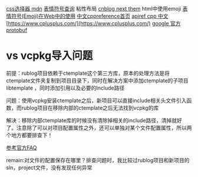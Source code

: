 [css选择器 mdn](https://developer.mozilla.org/zh-CN/docs/Learn/CSS/Building_blocks/Selectors)
[表情符号查询](https://emojipedia.org/)
粘性布局
[cnblog next them](https://github.com/MakerGYT/cnblogs-theme-next)
html中使用emoji
[表情符号(Emoji)在Web中的使用](https://www.w3cplus.com/css/emojis-in-web.html)
[中文cppreference首页](https://zh.cppreference.com/w/%E9%A6%96%E9%A1%B5)
[apiref cpp 中文](https://www.apiref.com/cpp-zh/cpp.html)
[https://www.cplusplus.com/](https://www.cplusplus.com/)
[google 官方 protobuf](https://developers.google.com/protocol-buffers/docs/cpptutorial#why-use-protocol-buffers)

# vs vcpkg导入问题
前提：rublog项目依赖于ctemplate这个第三方库，原本的处理方法是将ctemplate文件夹复制到项目目录下，同时在解决方案中添加ctemplate的子项目libtemplate
，同时添加引用以及必要的Include路径

问题：使用vcpkg安装ctemplate之后，新项目可以直接include相关头文件引入函数，而rublog项目在移除内部的ctemplate之后无法找到vcpkg的库

解决：移除内部ctemplate库的时候没有清除掉相关的include路径，清掉就好了。注意除了可以对项目配置属性之外，还可以单独对某个文件配置属性，所以两个地方都要排查下！

[参考官方FAQ](https://vcpkg.io/en/docs/about/faq.html#why-does-visual-studio-not-use-my-libraries-with-user-wide-integration-enabled)

remain:对文件的配置保存在哪里？排查问题时，我比较过rublog项目和新项目的sln，project文件，没有发现任何异常